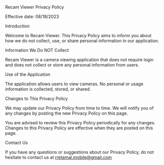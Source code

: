 Recam Viewer Privacy Policy

Effective date: 08/18/2023

Introduction

Welcome to Recam Viewer. This Privacy Policy aims to inform you about how we do not collect, use, or share personal information in our application.

Information We Do NOT Collect

Recam Viewer is a camera viewing application that does not require login and does not collect or store any personal information from users.

Use of the Application

The application allows users to view cameras. No personal or usage information is collected, stored, or shared.

Changes to This Privacy Policy

We may update our Privacy Policy from time to time. We will notify you of any changes by posting the new Privacy Policy on this page.

You are advised to review this Privacy Policy periodically for any changes. Changes to this Privacy Policy are effective when they are posted on this page.

Contact Us

If you have any questions or suggestions about our Privacy Policy, do not hesitate to contact us at rretamal.mobile@gmail.com
